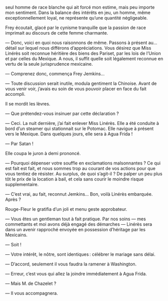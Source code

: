 seul homme de race blanche qui ait forcé mon estime, mais peu importe mon
sentiment. Dans la balance des intérêts en jeu, un homme, même exceptionnellement loyal, ne représente qu’une quantité négligeable.

Frey écoutait, glacé par le cynisme tranquille que la passion de race imprimait au discours de cette femme charmante.

— Donc, voici en quoi nous raisonnons de même. Passons à présent au… détail
sur lequel nous différons d’appréciations. Vous désirez que Miss Linérès soit
reconnue héritière des biens des Pariset, par les lois de l’Union et par celles du Mexique. A nous, il suffit quelle soit légalement reconnue en
vertu de la seule jurisprudence mexicaine.

— Comprenez donc, commença Frey Jemkins…

— Toute discussion serait inutile, modula gentiment la Chinoise. Avant de vous venir voir, j’avais eu soin de vous pouvoir placer en face du fait
accompli.

Il se mordit les lèvres.

— Que prétendez-vous insinuer par cette déclaration ?

— Ceci. La nuit dernière, j’ai fait enlever Miss Linérès. Elle a été conduite à bord d’un steamer qui stationnait sur le Potomac. Elle navigue à
présent vers le Mexique. Dans quelques jours, elle sera à Agua Frida !

— Par Satan !

Elle coupa le juron à demi prononcé.

— Pourquoi dépenser votre souffle en exclamations malsonnantes ? Ce qui est
fait est fait, et nous sommes trop au courant de vos actions pour que
vous tentiez de résister. Au surplus, de quoi s’agit-il ? De palper un peu plus tôt le prix de la location à bail, et cela sans courir le moindre risque supplementaire.

— C’est vrai, au fait, reconnut Jemkins… Bon, voilà Linérès embarquée. Après ?

Rouge-Fleur le gratifia d’un joli et menu geste approbateur.

— Vous êtes un gentleman tout à fait pratique. Par nos soins — mes commettants et moi avons déjà engagé des démarches — Linérès sera dans un avenir rapproché envoyée en possession d’héritage par les Mexicains.

— Soit !

— Votre intérêt, le nôtre, sont identiques : célébrer le mariage sans délai.

— D’accord, seulement il vous faudra la ramener à Washington.

— Erreur, c’est vous qui allez la joindre immédiatement à Agua Frida.

— Mais M. de Chazelet ?

— Il vous accompagnera.
